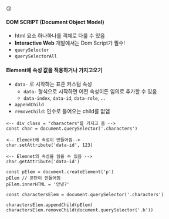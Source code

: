 😢 

#### DOM SCRIPT (Document Object Model)

* html 요소 하나하나를 객체로 다룰 수 있음
* **Interactive Web** 개발에서는 Dom Script가 필수!
* `querySelector`
* `querySelectorAll`



#### Element에 속성 값을 적용하거나 가지고오기

* `data-` 로 시작하는 표준 커스텀 속성
  * `data-` 형식으로 시작하면 어떤 속성이든 임의로 추가할 수 있음
  * `data-index`, `data-id`, `data-role`, ...
* `appendChild`
* `removeChild`: 인수로 들어오는 child를 없앰

```
<-- div class = "characters"를 가지고 옴 -->
const char = document.querySelector('.characters')

<-- Element에 속성이 만들어짐-->
char.setAttribute('data-id', 123)

<-- Elemnet의 속성을 읽을 수 있음 -->
char.getAttribute('data-id')
```

```
const pElem = document.createElement('p')
pElem // 문단이 만들어짐
pElem.innerHTML = '안녕?'

const charactersElem = document.querySelector('.characters')

charactersElem.appendChild(pElem)
charactersElem.removeChild(document.querySelector('.b'))
```



 